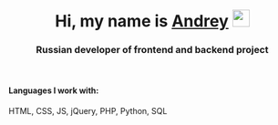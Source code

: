<h1 align="center">Hi, my name is <a href="https://vk.com/n_rey25/" target="_blank">Andrey</a>
<img src="https://github.com/blackcater/blackcater/raw/main/images/Hi.gif" height="30"/></h1>
<h3 align="center">Russian developer of frontend and backend project</h3>
</br>
<h4>Languages I work with:</h4>
<p>HTML, CSS, JS, jQuery, PHP, Python, SQL</p>
